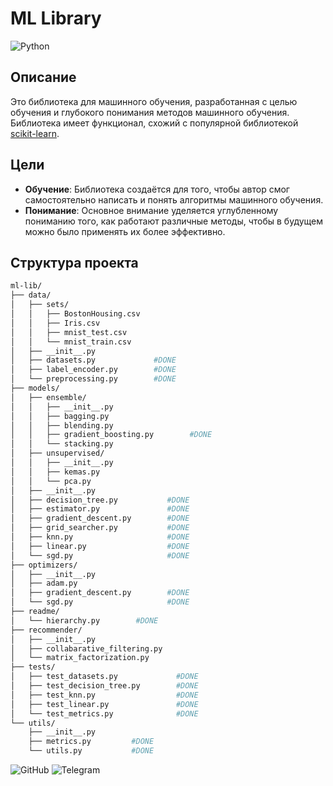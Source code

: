 # ML Library

![Python](https://img.shields.io/badge/python-3.6%2B-blue)

## Описание

Это библиотека для машинного обучения, разработанная с целью обучения и глубокого понимания методов машинного обучения. Библиотека имеет функционал, схожий с популярной библиотекой [scikit-learn](https://scikit-learn.org/).

## Цели

- **Обучение**: Библиотека создаётся для того, чтобы автор смог самостоятельно написать и понять алгоритмы машинного обучения.
- **Понимание**: Основное внимание уделяется углубленному пониманию того, как работают различные методы, чтобы в будущем можно было применять их более эффективно.

## Структура проекта
```bash
ml-lib/
├── data/
│   ├── sets/
│   │   ├── BostonHousing.csv    
│   │   ├── Iris.csv             
│   │   ├── mnist_test.csv       
│   │   └── mnist_train.csv      
│   ├── __init__.py         
│   ├── datasets.py             #DONE
│   ├── label_encoder.py        #DONE
│   └── preprocessing.py        #DONE
├── models/
│   ├── ensemble/
│   │   ├── __init__.py             
│   │   ├── bagging.py              
│   │   ├── blending.py             
│   │   ├── gradient_boosting.py        #DONE
│   │   └── stacking.py             
│   ├── unsupervised/
│   │   ├── __init__.py    
│   │   ├── kemas.py       
│   │   └── pca.py         
│   ├── __init__.py            
│   ├── decision_tree.py           #DONE
│   ├── estimator.py               #DONE
│   ├── gradient_descent.py        #DONE
│   ├── grid_searcher.py           #DONE
│   ├── knn.py                     #DONE
│   ├── linear.py                  #DONE
│   └── sgd.py                     #DONE
├── optimizers/
│   ├── __init__.py            
│   ├── adam.py                
│   ├── gradient_descent.py        #DONE
│   └── sgd.py                     #DONE
├── readme/
│   └── hierarchy.py        #DONE
├── recommender/
│   ├── __init__.py                   
│   ├── collabarative_filtering.py    
│   └── matrix_factorization.py       
├── tests/
│   ├── test_datasets.py             #DONE
│   ├── test_decision_tree.py        #DONE
│   ├── test_knn.py                  #DONE
│   ├── test_linear.py               #DONE
│   └── test_metrics.py              #DONE
└── utils/
    ├── __init__.py    
    ├── metrics.py         #DONE
    └── utils.py           #DONE
```
![GitHub](https://img.shields.io/badge/github-matteoxpo-orange)
![Telegram](https://img.shields.io/badge/telegram-xpomin-blue)